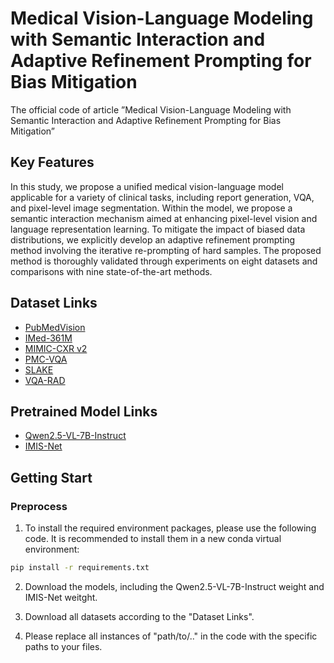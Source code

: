 # Medical Vision-Language Modeling with Semantic Interaction and Adaptive Refinement Prompting for Bias Mitigation
The official code of article ”Medical Vision-Language Modeling with Semantic Interaction and Adaptive Refinement Prompting for Bias Mitigation”


## Key Features

In this study, we propose a unified medical vision-language model applicable for a variety of clinical tasks, including report generation, VQA, and pixel-level image segmentation. Within the model, we propose a semantic interaction mechanism aimed at enhancing pixel-level vision and language representation learning. To mitigate the impact of biased data distributions, we explicitly develop an adaptive refinement prompting method involving the iterative re-prompting of hard samples. The proposed method is thoroughly validated through experiments on eight datasets and comparisons with nine state-of-the-art methods.

## Dataset Links

- [PubMedVision](https://huggingface.co/datasets/FreedomIntelligence/PubMedVision)
- [IMed-361M](https://huggingface.co/datasets/General-Medical-AI/IMed-361M) 
- [MIMIC-CXR v2](https://physionet.org/content/mimic-cxr/2.0.0/)
- [PMC-VQA](https://huggingface.co/datasets/RadGenome/PMC-VQA)
- [SLAKE](https://huggingface.co/datasets/BoKelvin/SLAKE)
- [VQA-RAD](https://huggingface.co/datasets/flaviagiammarino/VQA-RAD)


## Pretrained Model Links
- [Qwen2.5-VL-7B-Instruct](https://huggingface.co/Qwen/Qwen2.5-VL-7B-Instruct)
- [IMIS-Net](https://github.com/uni-medical/IMIS-Bench/tree/main)


## Getting Start
### Preprocess
1. To install the required environment packages, please use the following code. It is recommended to install them in a new conda virtual environment:
```bash
pip install -r requirements.txt
```

2. Download the models, including the Qwen2.5-VL-7B-Instruct weight and IMIS-Net weitght.

3. Download all datasets according to the "Dataset Links".

4. Please replace all instances of "path/to/.." in the code with the specific paths to your files.


